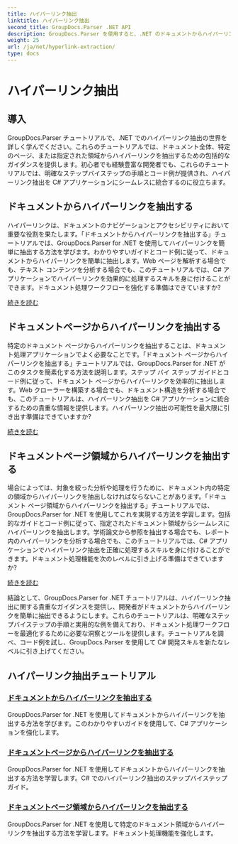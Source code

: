 ```yaml
---
title: ハイパーリンク抽出
linktitle: ハイパーリンク抽出
second_title: GroupDocs.Parser .NET API
description: GroupDocs.Parser を使用すると、.NET のドキュメントからハイパーリンクを簡単に抽出できます。ハイパーリンク抽出のステップバイステップ ガイドを使用して、C# アプリケーションを強化します。
weight: 25
url: /ja/net/hyperlink-extraction/
type: docs
---
```

# ハイパーリンク抽出

## 導入

GroupDocs.Parser チュートリアルで、.NET でのハイパーリンク抽出の世界を詳しく学んでください。これらのチュートリアルでは、ドキュメント全体、特定のページ、または指定された領域からハイパーリンクを抽出するための包括的なガイダンスを提供します。初心者でも経験豊富な開発者でも、これらのチュートリアルでは、明確なステップバイステップの手順とコード例が提供され、ハイパーリンク抽出を C# アプリケーションにシームレスに統合するのに役立ちます。

## ドキュメントからハイパーリンクを抽出する

ハイパーリンクは、ドキュメントのナビゲーションとアクセシビリティにおいて重要な役割を果たします。「ドキュメントからハイパーリンクを抽出する」チュートリアルでは、GroupDocs.Parser for .NET を使用してハイパーリンクを簡単に抽出する方法を学びます。わかりやすいガイドとコード例に従って、ドキュメントからハイパーリンクを簡単に抽出します。Web ページを解析する場合でも、テキスト コンテンツを分析する場合でも、このチュートリアルでは、C# アプリケーションでハイパーリンクを効果的に処理するスキルを身に付けることができます。ドキュメント処理ワークフローを強化する準備はできていますか?

[続きを読む](./extract-hyperlinks-from-document/)

## ドキュメントページからハイパーリンクを抽出する

特定のドキュメント ページからハイパーリンクを抽出することは、ドキュメント処理アプリケーションでよく必要なことです。「ドキュメント ページからハイパーリンクを抽出する」チュートリアルでは、GroupDocs.Parser for .NET がこのタスクを簡素化する方法を説明します。ステップ バイ ステップ ガイドとコード例に従って、ドキュメント ページからハイパーリンクを効率的に抽出します。Web クローラーを構築する場合でも、ドキュメント構造を分析する場合でも、このチュートリアルは、ハイパーリンク抽出を C# アプリケーションに統合するための貴重な情報を提供します。ハイパーリンク抽出の可能性を最大限に引き出す準備はできていますか?

[続きを読む](./extract-hyperlinks-from-document-page/)

## ドキュメントページ領域からハイパーリンクを抽出する

場合によっては、対象を絞った分析や処理を行うために、ドキュメント内の特定の領域からハイパーリンクを抽出しなければならないことがあります。「ドキュメント ページ領域からハイパーリンクを抽出する」チュートリアルでは、GroupDocs.Parser for .NET を使用してこれを実現する方法を学習します。包括的なガイドとコード例に従って、指定されたドキュメント領域からシームレスにハイパーリンクを抽出します。学術論文から参照を抽出する場合でも、レポート内のハイパーリンクを分析する場合でも、このチュートリアルでは、C# アプリケーションでハイパーリンク抽出を正確に処理するスキルを身に付けることができます。ドキュメント処理機能を次のレベルに引き上げる準備はできていますか?

[続きを読む](./extract-hyperlinks-from-document-page-area/)

結論として、GroupDocs.Parser for .NET チュートリアルは、ハイパーリンク抽出に関する貴重なガイダンスを提供し、開発者がドキュメントからハイパーリンクを簡単に抽出できるようにします。これらのチュートリアルは、明確なステップバイステップの手順と実用的な例を備えており、ドキュメント処理ワークフローを最適化するために必要な洞察とツールを提供します。チュートリアルを調べ、コード例を試し、GroupDocs.Parser を使用して C# 開発スキルを新たなレベルに引き上げてください。
## ハイパーリンク抽出チュートリアル
### [ドキュメントからハイパーリンクを抽出する](./extract-hyperlinks-from-document/)
GroupDocs.Parser for .NET を使用してドキュメントからハイパーリンクを抽出する方法を学びます。このわかりやすいガイドを使用して、C# アプリケーションを強化します。
### [ドキュメントページからハイパーリンクを抽出する](./extract-hyperlinks-from-document-page/)
GroupDocs.Parser for .NET を使用してドキュメントからハイパーリンクを抽出する方法を学習します。C# でのハイパーリンク抽出のステップバイステップ ガイド。
### [ドキュメントページ領域からハイパーリンクを抽出する](./extract-hyperlinks-from-document-page-area/)
GroupDocs.Parser for .NET を使用して特定のドキュメント領域からハイパーリンクを抽出する方法を学習します。ドキュメント処理機能を強化します。